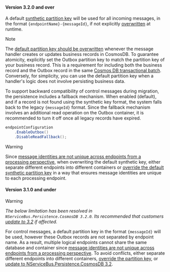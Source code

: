 #### Version 3.2.0 and over

A default [synthetic partition key](https://learn.microsoft.com/en-us/azure/cosmos-db/nosql/synthetic-partition-keys) will be used for all incoming messages, in the format `{endpointName}-{messageId}`, if not explicitly [overwritten](/persistence/cosmosdb/transactions.md#specifying-the-partitionkey-to-use-for-the-transaction) at runtime.

> [!NOTE]
> The [default partition key should be overwritten](/persistence/cosmosdb/transactions.md#specifying-the-partitionkey-to-use-for-the-transaction) whenever the message handler creates or updates business records in CosmosDB. To guarantee atomicity, explicitly set the Outbox partition key to match the partition key of your business record. This is a requirement for including both the business record and the Outbox record in the same [Cosmos DB transactional batch](https://learn.microsoft.com/en-us/azure/cosmos-db/partitioning-overview). Conversely, for simplicity, you can use the default partition key when a handler's logic does not involve persisting business data.

To support backward compatibility of control messages during migration, the persistence includes a fallback mechanism. When enabled (default), and if a record is not found using the synthetic key format, the system falls back to the legacy `{messageId}` format. Since the fallback mechanism involves an additional read operation on the Outbox container, it is recommended to turn it off once all legacy records have expired.

```csharp
endpointConfiguration
    .EnableOutbox()
    .DisableReadFallback();
```

> [!WARNING]
> Since [message identities are not unique across endpoints from a processing perspective](/nservicebus/outbox/#message-identity), when overwriting the default synthetic key, either separate different endpoints into different containers or [override the default synthetic partition key](transactions.md) in a way that ensures message identities are unique to each processing endpoint.

#### Version 3.1.0 and under

> [!WARNING]
> _The below limitation has been resolved in `NServiceBus.Persistence.CosmosDB 3.2.0`. Its recommended that customers [update to 3.2](/persistence/upgrades/cosmosdb-3.1to3.2.md) if affected._
>
> For control messages, a default partition key in the format `{messageId}` will be used, however these Outbox records are not separated by endpoint name. As a result, multiple logical endpoints cannot share the same database and container since [message identities are not unique across endpoints from a processing perspective](/nservicebus/outbox/#message-identity). To avoid conflicts, either separate different endpoints into different containers, [override the partition key](transactions.md), or [update to NServiceBus.Persistence.CosmosDB 3.2](/persistence/upgrades/cosmosdb-3.1to3.2.md).